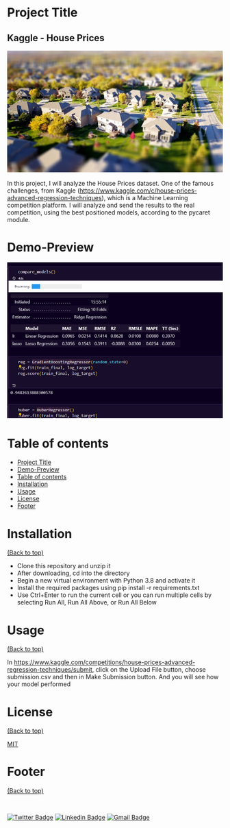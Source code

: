 # Project Title

<h2>Kaggle - House Prices</h2>

![](./images/houses_price.jpg)

<!-- Add buttons here -->

In this project, I will analyze the House Prices dataset. One of the famous challenges, from Kaggle (https://www.kaggle.com/c/house-prices-advanced-regression-techniques), which is a Machine Learning competition platform. I will analyze and send the results to the real competition, using the best positioned models, according to the pycaret module.


# Demo-Preview

<p align="center">
  <img alt="GitHub release" src="images/best_house.gif">
</p>

# Table of contents


- [Project Title](#project-title)
- [Demo-Preview](#demo-preview)
- [Table of contents](#table-of-contents)
- [Installation](#installation)
- [Usage](#usage)
- [License](#license)
- [Footer](#footer)

# Installation
[(Back to top)](#table-of-contents)

- Clone this repository and unzip it
- After downloading, cd into the directory
- Begin a new virtual environment with Python 3.8 and activate it
- Install the required packages using pip install -r requirements.txt
- Use Ctrl+Enter to run the current cell or you can run multiple cells by selecting Run All, Run All Above, or Run All Below

# Usage
[(Back to top)](#table-of-contents)

In https://www.kaggle.com/competitions/house-prices-advanced-regression-techniques/submit, click on the Upload File button, choose submission.csv and then in Make Submission button. And you will see how your model performed

# License
[(Back to top)](#table-of-contents)

<a href="LICENSE.md">MIT</a>

# Footer
[(Back to top)](#table-of-contents)

<img style="border-radius: 50%;" src="images/adrien_logo.png" alt=""/>
 
[![Twitter Badge](https://img.shields.io/badge/-@adrienschmitz-1ca0f1?style=flat-square&labelColor=1ca0f1&logo=twitter&logoColor=white&link=https://twitter.com/adrienschmitz)](https://twitter.com/adrienschmitz) [![Linkedin Badge](https://img.shields.io/badge/-adrienschmitz-blue?style=flat-square&logo=Linkedin&logoColor=white&link=https://www.linkedin.com/in/adrienschmitz/)](https://www.linkedin.com/in/adrienschmitz/) 
[![Gmail Badge](https://img.shields.io/badge/-adriens.schmitz@gmail.com-c14438?style=flat-square&logo=Gmail&logoColor=white&link=mailto:adrien.schmitz@gmail.com)](mailto:adrien.schmitz@gmail.com)
